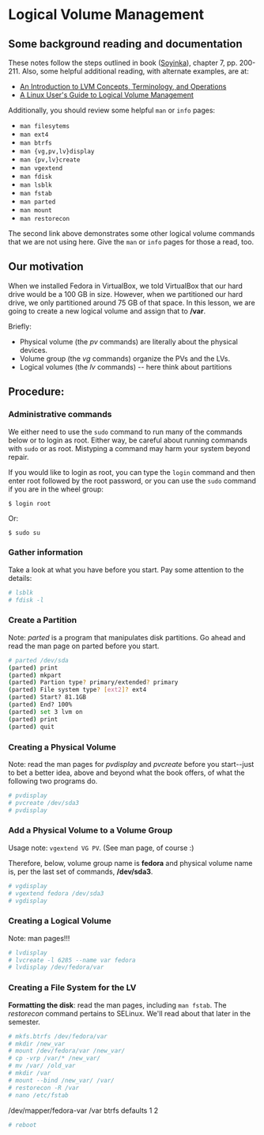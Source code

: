 # Logical Volume Management

## Some background reading and documentation

These notes follow the steps outlined in book ([Soyinka][1]), chapter 7, pp.
200-211. Also, some helpful additional reading, with alternate examples, are at:

- [An Introduction to LVM Concepts, Terminology, and Operations][2]
- [A Linux User's Guide to Logical Volume Management][3]

Additionally, you should review some helpful ``man`` or ``info`` pages:

- ``man filesytems``
- ``man ext4``
- ``man btrfs``
- ``man {vg,pv,lv}display``
- ``man {pv,lv}create``
- ``man vgextend``
- ``man fdisk``
- ``man lsblk``
- ``man fstab``
- ``man parted``
- ``man mount``
- ``man restorecon``

The second link above demonstrates some other logical volume commands that we are not using here. Give the ``man`` or ``info`` pages for those a read, too.

## Our motivation

When we installed Fedora in VirtualBox, we told VirtualBox that our hard drive
would be a 100 GB in size. However, when we partitioned our hard drive, we only
partitioned around 75 GB of that space. In this lesson, we are going to create
a new logical volume and assign that to **/var**.

Briefly:

- Physical volume (the *pv* commands) are literally about the physical devices.
- Volume group (the *vg* commands) organize the PVs and the LVs.
- Logical volumes (the *lv* commands) -- here think about partitions

## Procedure:

### Administrative commands

We either need to use the ``sudo`` command to run many of the commands below or
to login as root. Either way, be careful about running commands with ``sudo``
or as root. Mistyping a command may harm your system beyond repair.

If you would like to login as root, you can type the ``login`` command and then enter root followed by the root password, or you can use the ``sudo`` command if you are in the wheel group:

```
$ login root
```

Or:

```
$ sudo su
```

### Gather information

Take a look at what you have before you start. Pay some attention to the
details:

```bash
# lsblk
# fdisk -l
```

### Create a Partition

Note: *parted* is a program that manipulates disk partitions. Go ahead and read
the man page on parted before you start.

```bash
# parted /dev/sda
(parted) print
(parted) mkpart
(parted) Partion type? primary/extended? primary
(parted) File system type? [ext2]? ext4
(parted) Start? 81.1GB
(parted) End? 100%
(parted) set 3 lvm on
(parted) print
(parted) quit 
```

### Creating a Physical Volume

Note: read the man pages for *pvdisplay* and *pvcreate* before you start--just
to bet a better idea, above and beyond what the book offers, of what the
following two programs do.

```bash
# pvdisplay
# pvcreate /dev/sda3
# pvdisplay
```

### Add a Physical Volume to a Volume Group

Usage note: ``vgextend VG PV``. (See man page, of course :)

Therefore, below, volume group name is **fedora** and physical volume name is,
per the last set of commands, **/dev/sda3**.

```bash
# vgdisplay
# vgextend fedora /dev/sda3
# vgdisplay
```

### Creating a Logical Volume

Note: man pages!!! 

```bash
# lvdisplay
# lvcreate -l 6285 --name var fedora
# lvdisplay /dev/fedora/var
```

### Creating a File System for the LV

**Formatting the disk**: read the man pages, including ``man fstab``. The
*restorecon* command pertains to SELinux. We'll read about that later in the
semester.

```bash
# mkfs.btrfs /dev/fedora/var
# mkdir /new_var
# mount /dev/fedora/var /new_var/
# cp -vrp /var/* /new_var/
# mv /var/ /old_var
# mkdir /var
# mount --bind /new_var/ /var/
# restorecon -R /var
# nano /etc/fstab
```

/dev/mapper/fedora-var    /var   btrfs   defaults  1   2

```bash
# reboot
```

[1]:https://www.amazon.com/Linux-Administration-Beginners-Guide-Seventh/dp/0071845364
[2]:https://www.digitalocean.com/community/tutorials/an-introduction-to-lvm-concepts-terminology-and-operations
[3]:https://opensource.com/business/16/9/linux-users-guide-lvm
